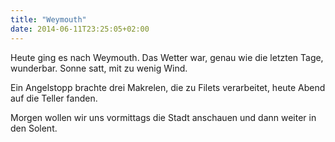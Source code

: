 ```yaml
---
title: "Weymouth"
date: 2014-06-11T23:25:05+02:00
---
```

Heute ging es nach Weymouth. Das Wetter war, genau wie die letzten Tage, wunderbar. Sonne satt, mit zu wenig Wind.

Ein Angelstopp brachte drei Makrelen, die zu Filets verarbeitet, heute Abend auf die Teller fanden.

Morgen wollen wir uns vormittags die Stadt anschauen und dann weiter in den Solent.